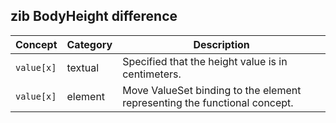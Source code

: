 ## zib BodyHeight difference

| Concept         | Category          | Description                        | 
|-----------------|-------------------|------------------------------------|
|`value[x]` | textual | Specified that the height value is in centimeters. | 
|`value[x]`| element | Move ValueSet binding to the element representing the functional concept. |